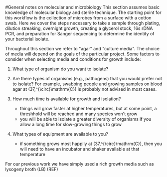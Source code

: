 #General notes on molecular and microbiology
This section assumes basic knowledge of molecular biology and sterile technique. The starting point for this workflow is the collection of microbes from a surface with a cotton swab. Here we cover the steps necessary to take a sample through plating, dilution streaking, overnight growth, creating a glycerol stock, 16s rDNA PCR, and preparation for Sanger sequencing to determine the identity of your bacterial isolate.  

Throughout this section we refer to "agar" and "culture media". The choice of media will depend on the goals of the particular project. Some factors to consider when selecting media and conditions for growth include: 

1. What type of organism do you want to isolate?

2. Are there types of organisms (e.g., pathogens) that you would prefer not to isolate?  For example, swabbing people and growing samples on blood agar at \(37\,^{\circ}\mathrm{C}\) is probably not advised in most cases.
  

3. How much time is available for growth and isolation?
    + things will grow faster at higher temperatures, but at some point, a threshhold will be reached and many species won't grow
    + you will be able to isolate a greater diversity of organisms if you allow a long time for slow-growing things to grow
   
5. What types of equipment are available to you?

   + if something grows most happily at \(37\,^{\circ}\mathrm{C}\), then you will need to have an incubator and shaker available at that temperature

 For our previous work we have simply used a rich growth media such as lysogeny broth (LB) (REF)
